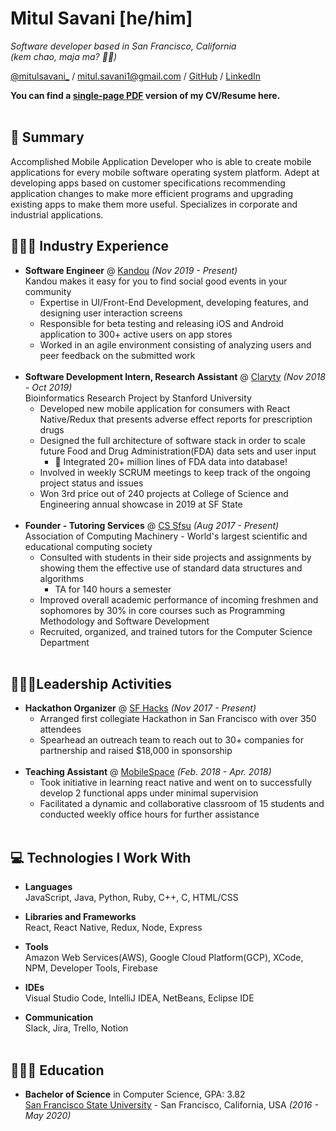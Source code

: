 # Mitul Savani [he/him]

_Software developer based in San Francisco, California_ <br>
_(kem chao, maja ma? 🙏🏽)_

[@mitulsavani_](https://twitter.com/mitulsavani_) / [mitul.savani1@gmail.com](mailto:mitul.savani1@gmail.com) / [GitHub](https://github.com/mitulsavani/) / [LinkedIn](https://www.linkedin.com/in/savanimitul/)

**You can find a [single-page PDF](https://mitulsavani.com/resume.pdf) version of my CV/Resume here.** 
<br><br> 

## 📝 Summary

Accomplished Mobile Application Developer who is able to create mobile applications for every mobile software operating system platform. Adept at developing apps based on customer specifications recommending application changes to make more efficient programs and upgrading existing apps to make them more useful. Specializes in corporate and industrial applications.

## 👨🏽‍💻 Industry Experience

- **Software Engineer** @ [Kandou](https://www.kandouapp.com/) _(Nov 2019 - Present)_ <br>
  Kandou makes it easy for you to find social good events in your community
  - Expertise in UI/Front-End Development, developing features, and designing user interaction screens
  - Responsible for beta testing and releasing iOS and Android application to 300+ active users on app stores
  - Worked in an agile environment consisting of analyzing users and peer feedback on the submitted work
    <br><br>
- **Software Development Intern, Research Assistant** @ [Claryty](https://play.google.com/store/apps/details?id=com.claryty.claryty&hl=en_US) _(Nov 2018 - Oct 2019)_ <br>
  Bioinformatics Research Project by Stanford University
  - Developed new mobile application for consumers with React Native/Redux that presents adverse effect reports for prescription drugs
  - Designed the full architecture of software stack in order to scale future Food and Drug Administration(FDA) data sets and user input
    - 🧬 Integrated 20+ million lines of FDA data into database! 
  - Involved in weekly SCRUM meetings to keep track of the ongoing project status and issues
  - Won 3rd price out of 240 projects at College of Science and Engineering annual showcase in 2019 at SF State
    <br><br>
- **Founder - Tutoring Services** @ [CS Sfsu](https://cs.sfsu.edu/) _(Aug 2017 - Present)_ <br>
  Association of Computing Machinery - World's largest scientific and educational computing society
  - Consulted with students in their side projects and assignments by showing them the effective use of standard data structures and algorithms
    - TA for 140 hours a semester
  - Improved overall academic performance of incoming freshmen and sophomores by 30% in core courses such as Programming Methodology and Software Development
  - Recruited, organized, and trained tutors for the Computer Science Department
    <br><br>
    
## 👮🏽‍♂️Leadership Activities

- **Hackathon Organizer** @ [SF Hacks](http://sfhacks.io/) _(Nov 2017 - Present)_ <br>
  - Arranged first collegiate Hackathon in San Francisco with over 350 attendees
  - Spearhead an outreach team to reach out to 30+ companies for partnership and raised $18,000 in sponsorship
    <br><br>
- **Teaching Assistant** @ [MobileSpace](http://www.mobilespace.xyz/) _(Feb. 2018 - Apr. 2018)_ <br>
  - Took initiative in learning react native and went on to successfully develop 2 functional apps under minimal supervision
  - Facilitated a dynamic and collaborative classroom of 15 students and conducted weekly office hours for further assistance
    <br><br>    

## 💻 Technologies I Work With

- **Languages**<br>
  JavaScript, Java, Python, Ruby, C++, C, HTML/CSS

- **Libraries and Frameworks**<br>
  React, React Native, Redux, Node, Express

- **Tools**<br>
  Amazon Web Services(AWS), Google Cloud Platform(GCP), XCode, NPM, Developer Tools,  Firebase
  
- **IDEs**<br>
  Visual Studio Code, IntelliJ IDEA, NetBeans, Eclipse IDE

- **Communication**<br>
  Slack, Jira, Trello, Notion
  <br><br>

## 🧑🏽‍🎓 Education

- **Bachelor of Science** in Computer Science, GPA: 3.82<br>
  [San Francisco State University](https://www.sfsu.edu/) - San Francisco, California, USA _(2016 - May 2020)_

